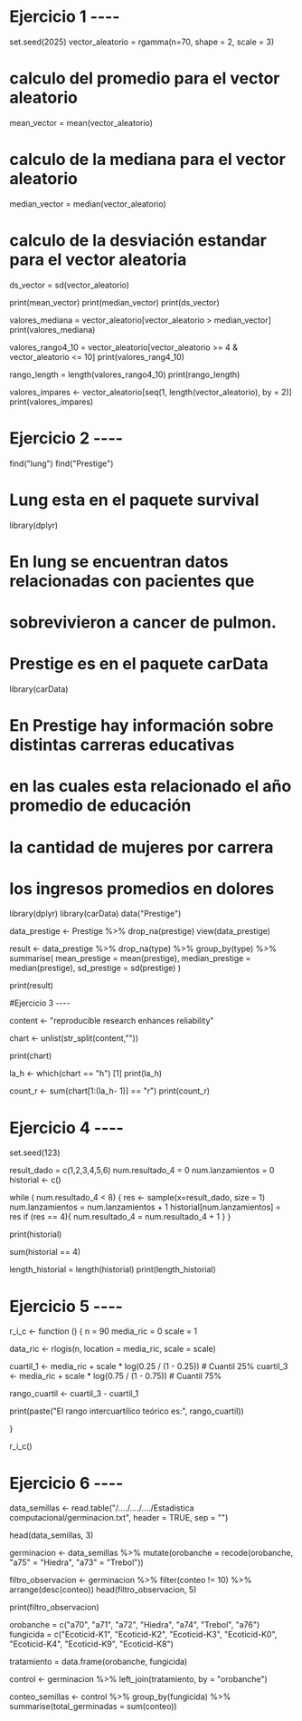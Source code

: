 # Ejercicio 1 ----

set.seed(2025)
vector_aleatorio = rgamma(n=70, shape = 2, scale = 3)

# calculo del promedio para el vector aleatorio
mean_vector = mean(vector_aleatorio)

# calculo de la mediana para el vector aleatorio
median_vector = median(vector_aleatorio)

# calculo de la desviación estandar para el vector aleatoria
ds_vector = sd(vector_aleatorio)

print(mean_vector)
print(median_vector)
print(ds_vector)


valores_mediana = vector_aleatorio[vector_aleatorio > median_vector]
print(valores_mediana)

valores_rango4_10 = vector_aleatorio[vector_aleatorio >= 4 & vector_aleatorio <= 10]
print(valores_rang4_10)

rango_length = length(valores_rango4_10)
print(rango_length)

valores_impares <- vector_aleatorio[seq(1, length(vector_aleatorio), by = 2)]
print(valores_impares)

# Ejercicio 2 ----

find("lung")
find("Prestige")

# Lung esta en el paquete survival 
library(dplyr)

# En lung se encuentran datos relacionadas con pacientes que 
# sobrevivieron a cancer de pulmon.

# Prestige es en el paquete carData 
library(carData)

# En Prestige hay información sobre distintas carreras educativas
# en las cuales esta relacionado el año promedio de educación
# la cantidad de mujeres por carrera
# los ingresos promedios en dolores 

library(dplyr)
library(carData)
data("Prestige")

data_prestige <- Prestige %>%
  drop_na(prestige)
view(data_prestige)

result <- data_prestige %>%
  drop_na(type) %>%
  group_by(type) %>%
  summarise(
    mean_prestige = mean(prestige),
    median_prestige = median(prestige),
    sd_prestige = sd(prestige)
  )

print(result)

#Ejercicio 3 ----
  
content <- "reproducible research enhances reliability"

chart <- unlist(str_split(content,""))

print(chart)

la_h <- which(chart == "h") [1]
print(la_h)

count_r <- sum(chart[1:(la_h- 1)] == "r") 
print(count_r)

# Ejercicio 4 ----

set.seed(123)

result_dado = c(1,2,3,4,5,6) 
num.resultado_4 = 0
num.lanzamientos = 0
historial <- c()

while ( num.resultado_4 < 8) {
  res <- sample(x=result_dado, size = 1)
  num.lanzamientos = num.lanzamientos + 1
  historial[num.lanzamientos] = res
  if (res == 4){
    num.resultado_4 = num.resultado_4 + 1
  }
}

print(historial)

sum(historial == 4)

length_historial = length(historial)
print(length_historial)

# Ejercicio 5 ----

r_i_c <- function () {
  n = 90
  media_ric = 0 
  scale = 1
  
  data_ric <- rlogis(n, location = media_ric, scale = scale)
  
  cuartil_1 <- media_ric + scale * log(0.25 / (1 - 0.25))  # Cuantil 25%
  cuartil_3 <- media_ric + scale * log(0.75 / (1 - 0.75))  # Cuantil 75%
  
  rango_cuartil <- cuartil_3 - cuartil_1
  
  print(paste("El rango intercuartílico teórico es:", rango_cuartil))
  
}

r_i_c()

# Ejercicio 6 ----


data_semillas <- read.table("/..../..../..../Estadistica computacional/germinacion.txt", header = TRUE, sep = "")

head(data_semillas, 3)

germinacion <- data_semillas %>%
  mutate(orobanche = recode(orobanche, "a75" = "Hiedra", "a73" = "Trebol"))


filtro_observacion <- germinacion %>%
  filter(conteo != 10) %>%
  arrange(desc(conteo))
head(filtro_observacion, 5)

print(filtro_observacion)  


orobanche = c("a70", "a71", "a72", "Hiedra", "a74", "Trebol", "a76")
fungicida = c("Ecoticid-K1", "Ecoticid-K2", "Ecoticid-K3", "Ecoticid-K0",
              "Ecoticid-K4", "Ecoticid-K9", "Ecoticid-K8")

tratamiento = data.frame(orobanche, fungicida)

control <- germinacion %>%
  left_join(tratamiento, by = "orobanche")

conteo_semillas <- control %>%
  group_by(fungicida) %>%
  summarise(total_germinadas = sum(conteo))
